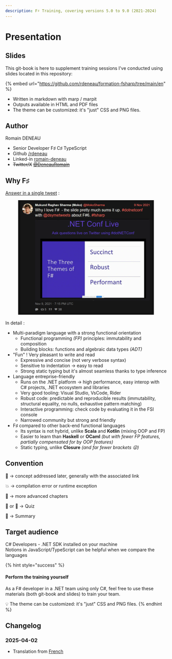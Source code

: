 ```yaml
---
description: F♯ Training, covering versions 5.0 to 9.0 (2021-2024)
---
```


# Presentation

## Slides

This git-book is here to supplement training sessions I've conducted using slides located in this repository:

{% embed url="https://github.com/rdeneau/formation-fsharp/tree/main/en" %}

* Written in markdown with marp / marpit
* Outputs available in HTML and PDF files
* The theme can be customized: it's "just" CSS and PNG files.

## Author

Romain DENEAU

* Senior Developer F♯ C♯ TypeScript
* Github [/rdeneau](https://github.com/rdeneau)
* Linked-in [romain-deneau](https://www.linkedin.com/in/romain-deneau-95481143/)
* ~~Twitter/X~~ [~~@DeneauRomain~~](https://x.com/DeneauRomain)

## Why F♯

[Answer in a single tweet](https://nitter.net/MokoSharma/status/1458151277343379457) :

<figure><img src=".gitbook/assets/image (4).png" alt=""><figcaption></figcaption></figure>

In detail :

* Multi-paradigm language with a strong functional orientation
  * Functional programming _(FP)_ principles: immutability and composition
  * Building blocks: functions and algebraic data types _(ADT)_
* "Fun" ! Very pleasant to write and read
  * Expressive and concise (not very verbose syntax)
  * Sensitive to indentation → easy to read
  * Strong static typing but it's almost seamless thanks to type inference
* Language entreprise-friendly
  * Runs on the .NET platform → high performance, easy interop with C# projects, .NET ecosystem and libraries
  * Very good tooling: Visual Studio, VsCode, Rider
  * Robust code: predictable and reproducible results (immutability, structural equality, no nulls, exhaustive pattern matching)
  * Interactive programming: check code by evaluating it in the FSI console
  * Narrowed community but strong and friendly
* F♯ compared to other back-end functional languages
  * Its syntax is not hybrid, unlike **Scala** and **Kotlin** (mixing OOP and FP)
  * Easier to learn than **Haskell** or **OCaml** _(but with fewer FP features, partially compensated for by OOP features)_
  * Static typing, unlike **Closure** _(and far fewer brackets 😜)_

## Convention

📍 → concept addressed later, generally with the associated link

💥 → compilation error or runtime exception

🚀 → more advanced chapters

🍔 or 🎲 → Quiz

📜 → Summary

## Target audience

C# Developers - .NET SDK installed on your machine\
Notions in JavaScript/TypeScript can be helpful when we compare the languages

{% hint style="success" %}
#### Perform the training yourself

As a F# developer in a .NET team using only C#, feel free to use these materials (both git-book and slides) to train your team.

💡 The theme can be customized: it's "just" CSS and PNG files.
{% endhint %}

## Changelog

### 2025-04-02

* Translation from [French](https://rdeneau.gitbook.io/formation-fsharp-fr)
